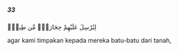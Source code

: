 ##### 33

<span class="ayah">لِنُرْسِلَ عَلَيْهِمْ حِجَارَةًۭ مِّن طِينٍۢ</span>

<span class="ayah_translation">agar kami timpakan kepada mereka batu-batu dari tanah,</span>
